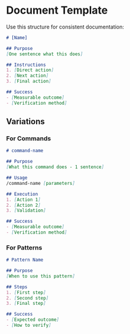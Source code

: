 # Document Template

Use this structure for consistent documentation:

```markdown
# [Name]

## Purpose
[One sentence what this does]

## Instructions
1. [Direct action]
2. [Next action]
3. [Final action]

## Success
- [Measurable outcome]
- [Verification method]
```

## Variations

### For Commands
```markdown
# command-name

## Purpose
[What this command does - 1 sentence]

## Usage
/command-name [parameters]

## Execution
1. [Action 1]
2. [Action 2]
3. [Validation]

## Success
- [Measurable outcome]
- [Verification method]
```

### For Patterns
```markdown
# Pattern Name

## Purpose
[When to use this pattern]

## Steps
1. [First step]
2. [Second step]
3. [Final step]

## Success
- [Expected outcome]
- [How to verify]
```